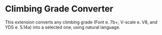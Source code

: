 # Climbing Grade Converter

This extension converts any climbing grade (Font e. 7b+, V-scale e. V8, and YDS e. 5.14a) into a selected one, using natural language.